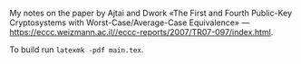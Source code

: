 My notes on the paper by Ajtai and Dwork «The First and Fourth
Public-Key Cryptosystems with Worst-Case/Average-Case Equivalence» —
<https://eccc.weizmann.ac.il//eccc-reports/2007/TR07-097/index.html>.

To build run `latexmk -pdf main.tex`.
